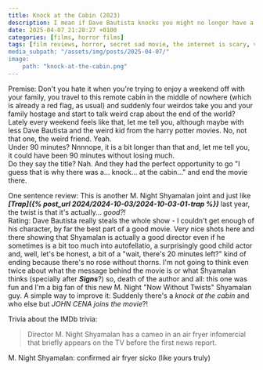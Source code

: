 ```yaml
---
title: Knock at the Cabin (2023)
description: I mean if Dave Bautista knocks you might no longer have a door
date: 2025-04-07 21:28:27 +0100
categories: [films, horror films]
tags: [film reviews, horror, secret sad movie, the internet is scary, vacationsploitation, wrong place wrong face, they don't say the title]
media_subpath: "/assets/img/posts/2025-04-07/"
image:
    path: "knock-at-the-cabin.png"
---
```

<span class="reviewsection">Premise:</span> Don't you hate it when you're trying to enjoy a weekend off with your family, you travel to this remote cabin in the middle of nowhere (which is already a red flag, as usual) and suddenly four weirdos take you and your family hostage and start to talk weird crap about the end of the world? Lately every weekend feels like that, let me tell you, although maybe with less Dave Bautista and the weird kid from the harry potter movies. No, not that one, the weird friend. Yeah.<br/>
<span class="reviewsection">Under 90 minutes?</span> Nnnnope, it is a bit longer than that and, let me tell you, it could have been 90 minutes without losing much.<br/>
<span class="reviewsection">Do they say the title?</span> Nah. And they had the perfect opportunity to go "I guess that is why there was a... knock... at the cabin..." and end the movie there.

<span class="reviewsection">One sentence review:</span> This is another M. Night Shyamalan joint and just like ***[Trap]({% post_url 2024/2024-10-03/2024-10-03-01-trap %})*** last year, the twist is that it's actually... *good?!*<br/>
<span class="reviewsection">Rating:</span> Dave Bautista really steals the whole show - I couldn't get enough of his character, by far the best part of a good movie. Very nice shots here and there showing that Shyamalan is actually a good director even if he sometimes is a bit too much into autofellatio, a surprisingly good child actor and, well, let's be honest, a bit of a "wait, there's 20 minutes left?" kind of ending because there's no rose without thorns. I'm not going to think even twice about what the message behind the movie is or what Shyamalan thinks (specially after ***Signs***?) so, death of the author and all: this one was fun and I'm a big fan of this new M. Night "Now Without Twists" Shyamalan guy.
<span class="reviewsection">A simple way to improve it:</span> Suddenly there's a *knock at the cabin* and who else but *JOHN CENA joins the movie*?!

<span class="reviewsection">Trivia about the IMDb trivia:</span>
> Director M. Night Shyamalan has a cameo in an air fryer infomercial that briefly appears on the TV before the first news report.

M. Night Shyamalan: confirmed air fryer sicko (like yours truly)